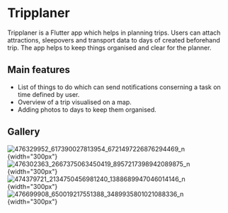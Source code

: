 # Tripplaner

Tripplaner is a Flutter app which helps in planning trips. Users can attach attractions, sleepovers and transport data to days of created beforehand trip. The app helps
to keep things organised and clear for the planner.

## Main features

* List of things to do which can send notifications conserning a task on time defined by user.
* Overview of a trip visualised on a map.
* Adding photos to days to keep them organised.

## Gallery

![476329952_617390027813954_6721497226876294469_n](https://github.com/user-attachments/assets/64bee0ee-17b1-4cf3-a9c5-5725ce7c7010){width="300px"}
![476302363_2667375063450419_8957217398942089875_n](https://github.com/user-attachments/assets/2f1dc236-11a5-4a57-90a0-bc434aa3e4ad){width="300px"}
![474379721_2134750456981240_1388689947046014146_n](https://github.com/user-attachments/assets/c527f6d4-928b-4dc7-818e-283997b83384){width="300px"}
![476699908_650019217551388_3489935801021088336_n](https://github.com/user-attachments/assets/c0457f56-0827-4072-906f-0595d82a4da6){width="300px"}
